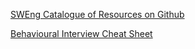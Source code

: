 
[SWEng Catalogue of Resources on Github](https://github.com/G33kzD3n/Catalogue)
 
[Behavioural Interview Cheat Sheet](https://www.linkedin.com/posts/lokenauth_ive-received-many-6-figure-job-offers-because-activity-7176728613373779968-67KB)



